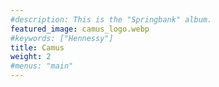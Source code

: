 ```yaml
---
#description: This is the "Springbank" album.
featured_image: camus_logo.webp
#keywords: ["Hennessy"]
title: Camus
weight: 2
#menus: "main"
---
```

